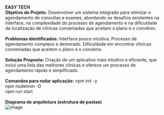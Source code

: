 **EASY TECH**
<br/>
**Objetivo do Projeto:** Desenvolver um sistema integrado para otimizar o agendamento de consultas e exames, abordando os desafios existentes na interface, na complexidade do processo de agendamento e na dificuldade de localização de clínicas conveniadas que aceitam o plano e o convênio.<br/>
<br/>
**Problemas identificados:**
Interface pouco intuitiva.
Processo de agendamento complexo e demorado.
Dificuldade em encontrar clínicas conveniadas que aceitem o plano e o convênio.<br/>
<br/>
**Solução Proposta:**
Criação de um aplicativo mais intuitivo e eficiente, que inclui uma lista das melhores clínicas e oferece um processo de agendamento rápido e simplificado.<br/>
<br/>
**Comandos para rodar aplicação:**
npm init -y<br/>
npm nodemon -D<br/>
npm run start <br/>
<br/>
**Diagrama de arquitetura (estrutura de pastas)**
<br/>
![image](https://github.com/user-attachments/assets/5cdac830-8b24-4a6f-9042-9c10f3cf70d8)
